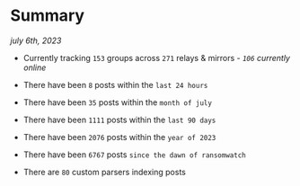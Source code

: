 
# Summary
_july 6th, 2023_

- Currently tracking `153` groups across `271` relays & mirrors - _`106` currently online_

- There have been `8` posts within the `last 24 hours`

- There have been `35` posts within the `month of july`

- There have been `1111` posts within the `last 90 days`

- There have been `2076` posts within the `year of 2023`

- There have been `6767` posts `since the dawn of ransomwatch`

- There are `80` custom parsers indexing posts
